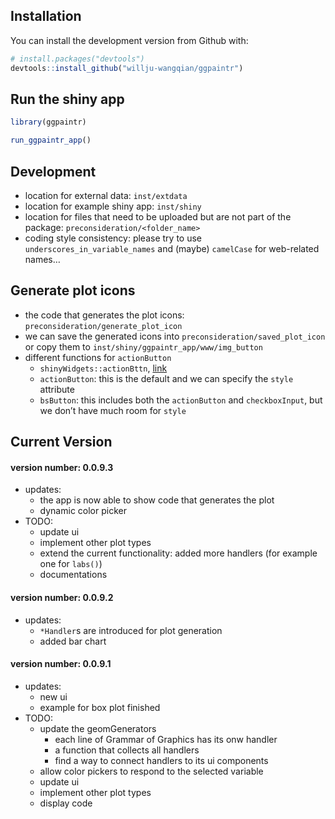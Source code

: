 
## Installation

You can install the development version from Github with:

``` r
# install.packages("devtools")
devtools::install_github("willju-wangqian/ggpaintr")
```

## Run the shiny app

``` r
library(ggpaintr)

run_ggpaintr_app()
```

## Development

-   location for external data: `inst/extdata`
-   location for example shiny app: `inst/shiny`
-   location for files that need to be uploaded but are not part of the
    package: `preconsideration/<folder_name>`
-   coding style consistency: please try to use
    `underscores_in_variable_names` and (maybe) `camelCase` for
    web-related names…

## Generate plot icons

-   the code that generates the plot icons:
    `preconsideration/generate_plot_icon`
-   we can save the generated icons into
    `preconsideration/saved_plot_icon` or copy them to
    `inst/shiny/ggpaintr_app/www/img_button`
-   different functions for `actionButton`
    -   `shinyWidgets::actionBttn`, [link](https://bttn.surge.sh/)
    -   `actionButton`: this is the default and we can specify the
        `style` attribute
    -   `bsButton`: this includes both the `actionButton` and
        `checkboxInput`, but we don’t have much room for `style`

## Current Version

#### version number: 0.0.9.3

-   updates:
    -   the app is now able to show code that generates the plot
    -   dynamic color picker
-   TODO:
    -   update ui
    -   implement other plot types
    -   extend the current functionality: added more handlers (for
        example one for `labs()`)
    -   documentations

#### version number: 0.0.9.2

-   updates:
    -   `*Handler`s are introduced for plot generation
    -   added bar chart

#### version number: 0.0.9.1

-   updates:
    -   new ui
    -   example for box plot finished
-   TODO:
    -   update the geomGenerators
        -   each line of Grammar of Graphics has its onw handler
        -   a function that collects all handlers
        -   find a way to connect handlers to its ui components
    -   allow color pickers to respond to the selected variable
    -   update ui
    -   implement other plot types
    -   display code

